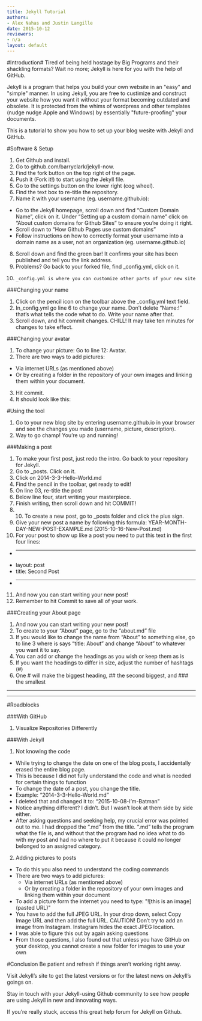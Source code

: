 ```yaml
---
title: Jekyll Tutorial
authors:
- Alex Nahas and Justin Langille
date: 2015-10-12
reviewers:
- n/a
layout: default
---
```


#Introduction#
Tired of being held hostage by Big Programs and their shackling formats?  Wait no more; Jekyll is here for you with the help of GitHub.

Jekyll is a program that helps you build your own website in an "easy" and "simple" manner. In using Jekyll, you are free to custimize and construct your website how you want it without your format becoming outdated and obsolete.  It is protected from the whims of wordpress and other templates (nudge nudge Apple and Windows) by essentially "future-proofing" your documents.

This is a tutorial to show you how to set up your blog wesite with Jekyll and GitHub.


#Software & Setup

1.	Get Github and install. 
2.	Go to github.com/barryclark/jekyll-now.
3.	Find the fork button on the top right of the page.
4.	Push it (Fork it!) to start using the Jekyll file. 
5.	Go to the settings button on the lower right (cog wheel).
6.	Find the text box to re-title the repository.
7.	Name it with your username (eg. username.github.io):
  - Go to the Jekyll homepage, scroll down and find “Custom Domain Name”, click on it. Under “Setting up a custom domain name” click on 
“About custom domains for Github Sites” to ensure you’re doing it right. 
  - Scroll down to “How Github Pages use custom domains” 
  -	Follow instructions on how to correctly format your username into a domain name as a user, not an organization (eg. username.github.io)
8.	Scroll down and find the green bar! It confirms your site has been published and tell you the link address. 
9.	Problems? Go back to your forked file, find _config.yml, click on it.
10.		_config.yml is where you can customize other parts of your new site 

###Changing your name
1.	Click on the pencil icon on the toolbar above the _config.yml text field. 
2.	In_config.yml go line 6 to change your name. Don’t delete “Name:!”  that’s what tells the code what to do. Write your name after that. 
3.	Scroll down, and hit commit changes. CHILL! It may take ten minutes for changes to take effect. 

###Changing your avatar
1. To change your picture: Go to line 12: Avatar. 
2. There are two ways to add pictures:
  *  Via internet URLs (as mentioned above)
  *  Or by creating a folder in the repository of your own images and linking them within your document.
3. Hit commit. 
4. It should look like this:

#Using the tool
1.	Go to your new blog site by entering username.github.io in your browser and see the changes you made (username, picture, description). 
2.	Way to go champ! You’re up and running! 

###Making a post
1.	To make your first post, just redo the intro. Go back to your repository for Jekyll. 
2.	Go to _posts. Click on it. 
3.	Click on 2014-3-3-Hello-World.md 
4.	Find the pencil in the toolbar, get ready to edit!
5.	On line 03, re-title the post
6.	Below line four, start writing your masterpiece. 
7.	Finish writing, then scroll down and hit COMMIT!
8.	10.	To create a new post, go to _posts folder and click the plus sign.
9.	Give your new post a name by following this formula: YEAR-MONTH-DAY-NEW-POST-EXAMPLE.md (2015-10-16-New-Post.md)
10.	For your post to show up like a post you need to put this text in the first four lines: 
 *	---
 *	layout: post
 *	title: Second Post
 *	---
11.	And now you can start writing your new post!
12.	Remember to hit Commit to save all of your work.

###Creating your About page	
1.	And now you can start writing your new post!
2.	To create to your “About” page, go to the “about.md” file
3.	If you would like to change the name from “About” to something else, go to line 3 where is says “title: About” and change “About” to whatever you want it to say.
4.	You can add or change the headings as you wish or keep them as is
5.	If you want the headings to differ in size, adjust the number of hashtags (#) 
6.	 One # will make the biggest heading, ## the second biggest, and ### the smallest

----
****

#Roadblocks

###With GitHub
1. Visualize Repositories Differently

###With Jekyll
1. Not knowing the code
  -	While trying to change the date on one of the blog posts, I accidentally erased the entire blog page.
  -	This is because I did not fully understand the code and what is needed for certain things to function
  -	To change the date of a post, you change the title.  
  -	Example: “2014-3-3-Hello-World.md”
  -	I deleted that and changed it to: “2015-10-08-I’m-Batman”
  -	Notice anything different?  I didn’t.  But I wasn’t look at them side by side either.
  -	After asking questions and seeking help, my crucial error was pointed out to me.  I had dropped the “.md” from the title.  “.md” tells the program what the file is, and without that the program had no idea what to do with my post and had no where to put it because it could no longer belonged to an assigned category.
2.	Adding pictures to posts
  -	To do this you also need to understand the coding commands
  -	There are two ways to add pictures:
      *	Via internet URLs (as mentioned above)
      *	Or by creating a folder in the repository of your own images and linking them within your document
  -	To add a picture form the internet you need to type: "![this is an image](pasted URL)" 
  -	You have to add the full JPEG URL. In your drop down, select Copy Image URL and then add the full URL. CAUTION! Don’t try to add an image from Instagram. Instagram hides the exact JPEG location.
  -	I was able to figure this out by again asking questions
  -	From those questions, I also found out that unless you have GitHub on your desktop, you cannot create a new folder for images to use your own


#Conclusion
Be patient and refresh if things aren’t working right away.

Visit Jekyll’s site to get the latest versions or for the latest news on Jekyll’s goings on. 

Stay in touch with your Jekyll-using Github community to see how people are using Jekyll in new and innovating ways. 

If you’re really stuck, access this great help forum for Jekyll on Github.


